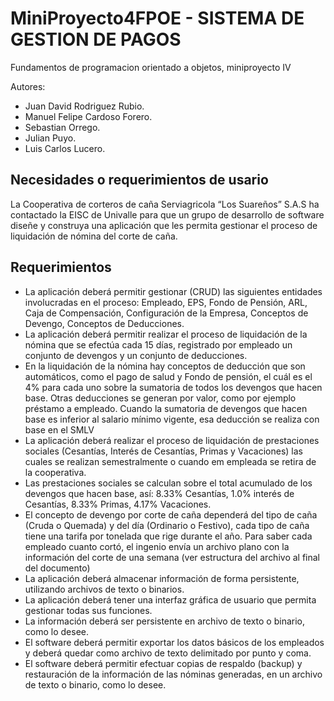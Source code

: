 # MiniProyecto4FPOE - SISTEMA DE GESTION DE PAGOS
Fundamentos de programacion orientado a objetos, miniproyecto IV

Autores:
- Juan David Rodriguez Rubio.
- Manuel Felipe Cardoso Forero.
- Sebastian Orrego.
- Julian Puyo.
- Luis Carlos Lucero.

## Necesidades o requerimientos de usario
La Cooperativa de corteros de caña Serviagricola “Los Suareños” S.A.S ha contactado la 
EISC de Univalle para que un grupo de desarrollo de software diseñe y construya una aplicación 
que les permita gestionar el proceso de liquidación de nómina del corte de caña.

## Requerimientos 
- La aplicación deberá permitir gestionar (CRUD) las siguientes entidades involucradas en el 
proceso: Empleado, EPS, Fondo de Pensión, ARL, Caja de Compensación, Configuración de 
la Empresa, Conceptos de Devengo, Conceptos de Deducciones.
- La aplicación deberá permitir realizar el proceso de liquidación de la nómina que se efectúa 
cada 15 días, registrado por empleado un conjunto de devengos y un conjunto de deducciones.
- En la liquidación de la nómina hay conceptos de deducción que son automáticos, como el 
pago de salud y Fondo de pensión, el cuál es el 4% para cada uno sobre la sumatoria de todos los devengos que hacen base. 
Otras deducciones se generan por valor, como por ejemplo préstamo a empleado. Cuando la sumatoria de devengos que hacen base es inferior al salario 
mínimo vigente, esa deducción se realiza con base en el SMLV
- La aplicación deberá realizar el proceso de liquidación de prestaciones sociales (Cesantías, 
Interés de Cesantías, Primas y Vacaciones) las cuales se realizan semestralmente o cuando 
em empleada se retira de la cooperativa.
- Las prestaciones sociales se calculan sobre el total acumulado de los devengos que hacen 
base, así: 8.33% Cesantías, 1.0% interés de Cesantías, 8.33% Primas, 4.17% Vacaciones.
- El concepto de devengo por corte de caña dependerá del tipo de caña (Cruda o Quemada) y 
del día (Ordinario o Festivo), cada tipo de caña tiene una tarifa por tonelada que rige durante 
el año. Para saber cada empleado cuanto cortó, el ingenio envía un archivo plano con la información del corte de una semana (ver estructura del archivo al final del documento)
- La aplicación deberá almacenar información de forma persistente, utilizando archivos de texto 
o binarios.
- La aplicación deberá tener una interfaz gráfica de usuario que permita gestionar todas sus funciones.
- La información deberá ser persistente en archivo de texto o binario, como lo desee.
- El software deberá permitir exportar los datos básicos de los empleados y deberá quedar 
como archivo de texto delimitado por punto y coma.
- El software deberá permitir efectuar copias de respaldo (backup) y restauración de la información de las nóminas generadas, en un archivo de texto o binario, como lo desee.
